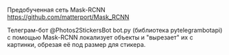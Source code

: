 Предобученная сеть Mask-RCNN https://github.com/matterport/Mask_RCNN

Телеграм-бот @Photos2StickersBot bot.py (библиотека pytelegrambotapi) с помощью Mask-RCNN локализует объекты и "вырезает" их с картинки, обрезая её под размер для стикера.
